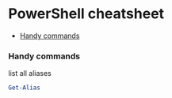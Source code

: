 # PowerShell cheatsheet
 
 * [Handy commands](#handy-commands)

### Handy commands  

list all aliases
```powershell
Get-Alias
```
